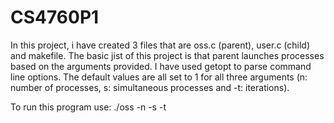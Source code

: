 # CS4760P1
In this project, i have created 3 files that are oss.c (parent), user.c (child)  and makefile. The basic jist of this project is that parent launches processes based on the arguments provided. I have used getopt to parse command line options. The default values are all set to 1 for all three arguments (n: number of processes, s: simultaneous processes and -t: iterations). 

To run this program use: 
./oss -n <enter number> -s <enter number> -t <enter number> 

